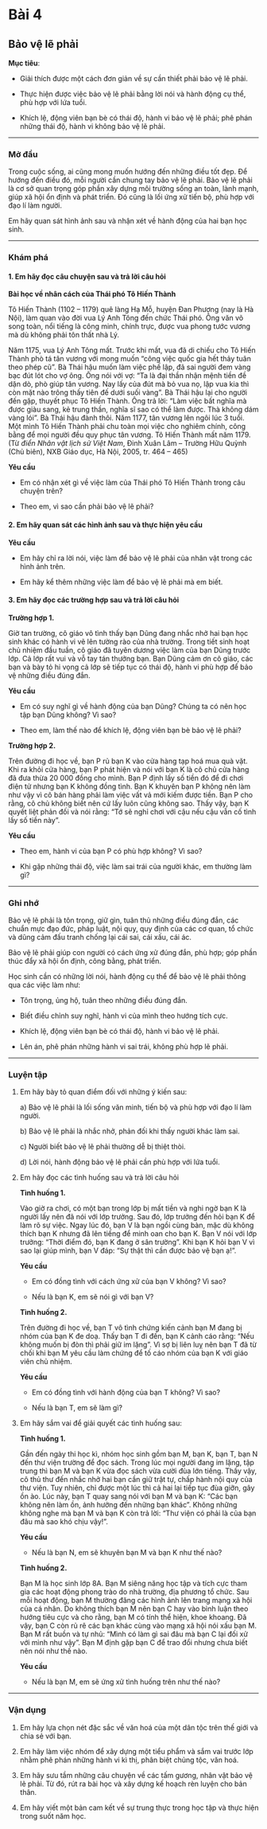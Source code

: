 # Bài 4
## Bảo vệ lẽ phải

**Mục tiêu**:

*   Giải thích được một cách đơn giản về sự cần thiết phải bảo vệ lẽ phải.

*   Thực hiện được việc bảo vệ lẽ phải bằng lời nói và hành động cụ thể, phù hợp với lứa tuổi.

*   Khích lệ, động viên bạn bè có thái độ, hành vi bảo vệ lẽ phải; phê phán những thái độ, hành vi không bảo vệ lẽ phải.

---

### Mở đầu

Trong cuộc sống, ai cũng mong muốn hướng đến những điều tốt đẹp. Để hướng đến điều đó, mỗi người cần chung tay bảo vệ lẽ phải. Bảo vệ lẽ phải là cơ sở quan trọng góp phần xây dựng môi trường sống an toàn, lành mạnh, giúp xã hội ổn định và phát triển. Đó cũng là lối ứng xử tiến bộ, phù hợp với đạo lí làm người.

Em hãy quan sát hình ảnh sau và nhận xét về hành động của hai bạn học sinh.

---

### Khám phá

#### 1. Em hãy đọc câu chuyện sau và trả lời câu hỏi

**Bài học về nhân cách của Thái phó Tô Hiến Thành**

Tô Hiến Thành (1102 – 1179) quê làng Hạ Mỗ, huyện Đan Phượng (nay là Hà Nội), làm quan vào đời vua Lý Anh Tông đến chức Thái phó. Ông văn võ song toàn, nổi tiếng là công minh, chính trực, được vua phong tước vương mà dù không phải tôn thất nhà Lý.

Năm 1175, vua Lý Anh Tông mất. Trước khi mất, vua đã di chiếu cho Tô Hiến Thành phò tá tân vương với mong muốn “công việc quốc gia hết thảy tuân theo phép cũ”. Bà Thái hậu muốn làm việc phế lập, đã sai người đem vàng bạc đút lót cho vợ ông. Ông nói với vợ: “Ta là đại thần nhận mệnh tiền đề dặn dò, phò giúp tân vương. Nay lấy của đút mà bỏ vua nọ, lập vua kia thì còn mặt nào trông thấy tiên đế dưới suối vàng”. Bà Thái hậu lại cho người đến gặp, thuyết phục Tô Hiến Thành. Ông trả lời: “Làm việc bất nghĩa mà được giàu sang, kẻ trung thần, nghĩa sĩ sao có thể làm được. Thà không dám vàng lói”. Bà Thái hậu đành thôi. Năm 1177, tân vương lên ngôi lúc 3 tuổi. Một mình Tô Hiến Thành phải chu toàn mọi việc cho nghiêm chính, công bằng để mọi người đều quy phục tân vương. Tô Hiến Thành mất năm 1179.
(Từ *điển Nhân vật lịch sử Việt Nam*, Đinh Xuân Lâm – Trường Hữu Quỳnh (Chủ biên), NXB Giáo dục, Hà Nội, 2005, tr. 464 – 465)

**Yêu cầu**

*   Em có nhận xét gì về việc làm của Thái phó Tô Hiến Thành trong câu chuyện trên?

*   Theo em, vì sao cần phải bảo vệ lẽ phải?

#### 2. Em hãy quan sát các hình ảnh sau và thực hiện yêu cầu

**Yêu cầu**

*   Em hãy chỉ ra lời nói, việc làm để bảo vệ lẽ phải của nhân vật trong các hình ảnh trên.

*   Em hãy kể thêm những việc làm để bảo vệ lẽ phải mà em biết.

#### 3. Em hãy đọc các trường hợp sau và trả lời câu hỏi

**Trường hợp 1.**

Giờ tan trường, cô giáo vô tình thấy bạn Dũng đang nhắc nhở hai bạn học sinh khác có hành vi vẽ lên tường rào của nhà trường. Trong tiết sinh hoạt chủ nhiệm đầu tuần, cô giáo đã tuyên dương việc làm của bạn Dũng trước lớp. Cả lớp rất vui và vỗ tay tán thưởng bạn. Bạn Dũng cảm ơn cô giáo, các bạn và bày tỏ hi vọng cả lớp sẽ tiếp tục có thái độ, hành vi phù hợp để bảo vệ những điều đúng đắn.

**Yêu cầu**

*   Em có suy nghĩ gì về hành động của bạn Dũng? Chúng ta có nên học tập bạn Dũng không? Vì sao?

*   Theo em, làm thế nào để khích lệ, động viên bạn bè bảo vệ lẽ phải?

**Trường hợp 2.**

Trên đường đi học về, bạn P rủ bạn K vào cửa hàng tạp hoá mua quà vặt. Khi ra khỏi cửa hàng, bạn P phát hiện và nói với bạn K là cô chủ cửa hàng đã đưa thừa 20 000 đồng cho mình. Bạn P định lấy số tiền đó để đi chơi điện tử nhưng bạn K không đồng tình. Bạn K khuyên bạn P không nên làm như vậy vì cô bán hàng phải làm việc vất vả mới kiếm được tiền. Bạn P cho rằng, cô chủ không biết nên cứ lấy luôn cũng không sao. Thấy vậy, bạn K quyết liệt phản đối và nói rằng: “Tớ sẽ nghỉ chơi với cậu nếu cậu vẫn cố tình lấy số tiền này”.

**Yêu cầu**

*   Theo em, hành vi của bạn P có phù hợp không? Vì sao?

*   Khi gặp những thái độ, việc làm sai trái của người khác, em thường làm gì?

---

### Ghi nhớ

Bảo vệ lẽ phải là tôn trọng, giữ gìn, tuân thủ những điều đúng đắn, các chuẩn mực đạo đức, pháp luật, nội quy, quy định của các cơ quan, tổ chức và dũng cảm đấu tranh chống lại cái sai, cái xấu, cái ác.

Bảo vệ lẽ phải giúp con người có cách ứng xử đúng đắn, phù hợp; góp phần thúc đẩy xã hội ổn định, công bằng, phát triển.

Học sinh cần có những lời nói, hành động cụ thể để bảo vệ lẽ phải thông qua các việc làm như:
*   Tôn trọng, ủng hộ, tuân theo những điều đúng đắn.

*   Biết điều chỉnh suy nghĩ, hành vi của mình theo hướng tích cực.

*   Khích lệ, động viên bạn bè có thái độ, hành vi bảo vệ lẽ phải.

*   Lên án, phê phán những hành vi sai trái, không phù hợp lẽ phải.

---

### Luyện tập
1. Em hãy bày tỏ quan điểm đối với những ý kiến sau:

    a) Bảo vệ lẽ phải là lối sống văn minh, tiến bộ và phù hợp với đạo lí làm người.
    
    b) Bảo vệ lẽ phải là nhắc nhở, phản đối khi thấy người khác làm sai.
    
    c) Người biết bảo vệ lẽ phải thường dễ bị thiệt thòi.
    
    d) Lời nói, hành động bảo vệ lẽ phải cần phù hợp với lứa tuổi.

2. Em hãy đọc các tình huống sau và trả lời câu hỏi

    **Tình huống 1.**
    
    Vào giờ ra chơi, có một bạn trong lớp bị mất tiền và nghi ngờ bạn K là người lấy nên đã nói với lớp trưởng. Sau đó, lớp trưởng đến hỏi bạn K để làm rõ sự việc. Ngay lúc đó, bạn V là bạn ngồi cùng bàn, mặc dù không thích bạn K nhưng đã lên tiếng để minh oan cho bạn K. Bạn V nói với lớp trưởng: “Thời điểm đó, bạn K đang ở sân trường”. Khi bạn K hỏi bạn V vì sao lại giúp mình, bạn V đáp: “Sự thật thì cần được bảo vệ bạn ạ!”.
    
    **Yêu cầu**
    
    *   Em có đồng tình với cách ứng xử của bạn V không? Vì sao?
    
    *   Nếu là bạn K, em sẽ nói gì với bạn V?
    
    **Tình huống 2.**
    
    Trên đường đi học về, bạn T vô tình chứng kiến cảnh bạn M đang bị nhóm của bạn K đe doạ. Thấy bạn T đi đến, bạn K cảnh cáo rằng: “Nếu không muốn bị đòn thì phải giữ im lặng”. Vì sợ bị liên luỵ nên bạn T đã từ chối khi bạn M yêu cầu làm chứng để tố cáo nhóm của bạn K với giáo viên chủ nhiệm.
    
    **Yêu cầu**
    
    *   Em có đồng tình với hành động của bạn T không? Vì sao?
    
    *   Nếu là bạn T, em sẽ làm gì?

3. Em hãy sắm vai để giải quyết các tình huống sau:

    **Tình huống 1.**
    
    Gần đến ngày thi học kì, nhóm học sinh gồm bạn M, bạn K, bạn T, bạn N đến thư viện trường để đọc sách. Trong lúc mọi người đang im lặng, tập trung thì bạn M và bạn K vừa đọc sách vừa cười đùa lớn tiếng. Thấy vậy, cô thủ thư đến nhắc nhở hai bạn cần giữ trật tự, chấp hành nội quy của thư viện. Tuy nhiên, chỉ được một lúc thì cả hai lại tiếp tục đùa giỡn, gây ồn ào. Lúc này, bạn T quay sang nói với bạn M và bạn K: “Các bạn không nên làm ồn, ảnh hưởng đến những bạn khác”. Không những không nghe mà bạn M và bạn K còn trả lời: “Thư viện có phải là của bạn đâu mà sao khó chịu vậy!”.
    
    **Yêu cầu**
    
    *   Nếu là bạn N, em sẽ khuyên bạn M và bạn K như thế nào?
    
    **Tình huống 2.**
    
    Bạn M là học sinh lớp 8A. Bạn M siêng năng học tập và tích cực tham gia các hoạt động phong trào do nhà trường, địa phương tổ chức. Sau mỗi hoạt động, bạn M thường đăng các hình ảnh lên trang mạng xã hội của cá nhân. Do không thích bạn M nên bạn C hay vào bình luận theo hướng tiêu cực và cho rằng, bạn M có tính thể hiện, khoe khoang. Đã vậy, bạn C còn rủ rê các bạn khác cùng vào mạng xã hội nói xấu bạn M. Bạn M rất buồn và tự nhủ: “Mình có làm gì sai đâu mà bạn C lại đối xử với mình như vậy”. Bạn M định gặp bạn C để trao đổi nhưng chưa biết nên nói như thế nào.
    
    **Yêu cầu**
    
    *   Nếu là bạn M, em sẽ ứng xử tình huống trên như thế nào?

---

### Vận dụng
1. Em hãy lựa chọn nét đặc sắc về văn hoá của một dân tộc trên thế giới và chia sẻ với bạn.

2. Em hãy làm việc nhóm để xây dựng một tiểu phẩm và sắm vai trước lớp nhằm phê phán những hành vi kì thị, phân biệt chủng tộc, văn hoá.

3. Em hãy sưu tầm những câu chuyện về các tấm gương, nhân vật bảo vệ lẽ phải. Từ đó, rút ra bài học và xây dựng kế hoạch rèn luyện cho bản thân.

4. Em hãy viết một bản cam kết về sự trung thực trong học tập và thực hiện trong suốt năm học.
